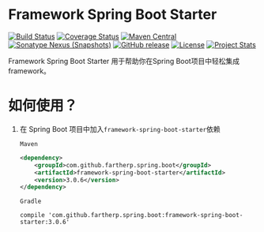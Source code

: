 # Framework Spring Boot Starter
[![Build Status](https://travis-ci.org/fartherp/framework-spring-boot.svg?branch=master)](https://travis-ci.org/fartherp/framework-spring-boot)
[![Coverage Status](https://coveralls.io/repos/github/fartherp/framework-spring-boot/badge.svg?branch=master)](https://coveralls.io/github/fartherp/framework-spring-boot?branch=master)
[![Maven Central](https://maven-badges.herokuapp.com/maven-central/com.github.fartherp.spring.boot/framework-spring-boot-starter/badge.svg)](https://maven-badges.herokuapp.com/maven-central/com.github.fartherp.spring.boot/framework-spring-boot-starter/)
[![Sonatype Nexus (Snapshots)](https://img.shields.io/nexus/s/https/oss.sonatype.org/com.github.fartherp.spring.boot/framework-spring-boot-starter.svg)](https://oss.sonatype.org/content/repositories/snapshots/com/github/fartherp/spring/boot/framework-spring-boot-starter)
[![GitHub release](https://img.shields.io/github/release/fartherp/framework-spring-boot.svg)](https://github.com/fartherp/framework-spring-boot/releases)
[![License](https://img.shields.io/badge/license-Apache%202-4EB1BA.svg)](https://www.apache.org/licenses/LICENSE-2.0.html)
[![Project Stats](https://www.openhub.net/p/framework-spring-boot/widgets/project_thin_badge.gif)](https://www.openhub.net/p/framework-spring-boot)

Framework Spring Boot Starter 用于帮助你在Spring Boot项目中轻松集成framework。


# 如何使用？
1. 在 Spring Boot 项目中加入```framework-spring-boot-starter```依赖

    ```Maven```
    ``` xml
    <dependency>
        <groupId>com.github.fartherp.spring.boot</groupId>
        <artifactId>framework-spring-boot-starter</artifactId>
        <version>3.0.6</version>
    </dependency>
    ```
    ```Gradle```
    ```
    compile 'com.github.fartherp.spring.boot:framework-spring-boot-starter:3.0.6'
    ```